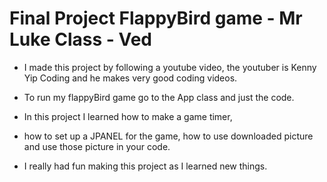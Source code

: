 # Final Project FlappyBird game - Mr Luke Class - Ved

- I made this project by following a youtube video, the youtuber is Kenny Yip Coding and he makes very good coding videos. 

- To run my flappyBird game go to the App class and just the code.

- In this project I learned how to make a game timer, 

- how to set up a JPANEL for the game, how to use downloaded picture and use those picture in your code.

- I really had fun making this project as I learned new things.
